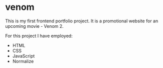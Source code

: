 # venom
This is my first frontend portfolio project. It is a promotional website for an upcoming movie - Venom 2.

For this project I have employed: 

- HTML
- CSS
- JavaScript
- Normalize

